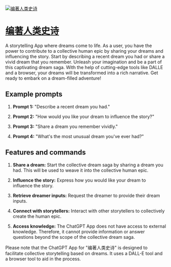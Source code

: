 [![编著人类史诗](https://files.oaiusercontent.com/file-zSTbZ36Q9m6P5xj7BMvGSBAu?se=2123-10-17T23%3A09%3A23Z&sp=r&sv=2021-08-06&sr=b&rscc=max-age%3D31536000%2C%20immutable&rscd=attachment%3B%20filename%3Db46eced6-858a-4c95-b198-f1adc53c76e2.png&sig=eVF24lWtiKA4i%2B39EQVmmqHmu5MXjaCbdAtZQdZNvzI%3D)](https://chat.openai.com/g/g-0u9ZIiey1-bian-zhu-ren-lei-shi-shi)

# [编著人类史诗](https://chat.openai.com/g/g-0u9ZIiey1-bian-zhu-ren-lei-shi-shi)

A storytelling App where dreams come to life. As a user, you have the power to contribute to a collective human epic by sharing your dreams and influencing the story. Start by describing a recent dream you had or share a vivid dream that you remember. Unleash your imagination and be a part of this captivating dream saga. With the help of cutting-edge tools like DALLE and a browser, your dreams will be transformed into a rich narrative. Get ready to embark on a dream-filled adventure!

## Example prompts

1. **Prompt 1:** "Describe a recent dream you had."

2. **Prompt 2:** "How would you like your dream to influence the story?"

3. **Prompt 3:** "Share a dream you remember vividly."

4. **Prompt 4:** "What's the most unusual dream you've ever had?"

## Features and commands

1. **Share a dream:** Start the collective dream saga by sharing a dream you had. This will be used to weave it into the collective human epic.

2. **Influence the story:** Express how you would like your dream to influence the story.

3. **Retrieve dreamer inputs:** Request the dreamer to provide their dream inputs.

4. **Connect with storytellers:** Interact with other storytellers to collectively create the human epic.

5. **Access knowledge:** The ChatGPT App does not have access to external knowledge. Therefore, it cannot provide information or answer questions beyond the scope of the collective dream saga.

Please note that the ChatGPT App for "编著人类史诗" is designed to facilitate collective storytelling based on dreams. It uses a DALL-E tool and a browser tool to aid in the process.